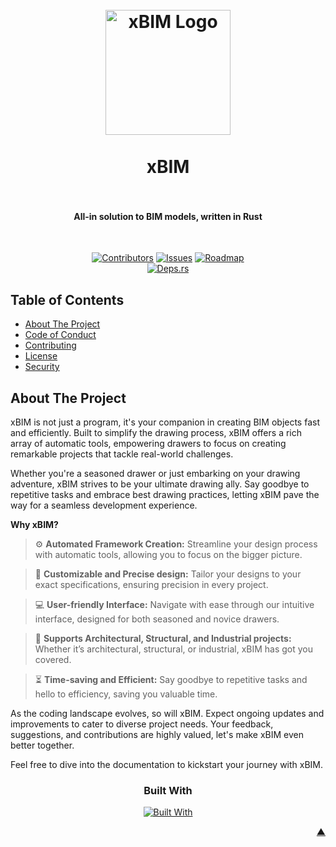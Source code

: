 <div id="readme-top"></div>

<h1 align="center">
  <br />
    <a href="https://xodium.org/">
      <img src="https://gist.githubusercontent.com/illyrius666/a38f03b4fbe9b43faa2c5623137c1250/raw/3a1410e77807097bcfbcf963822b41fadd495d9f/xodium.svg" alt="xBIM Logo" width="200">
    </a>
  <br /><br />
  xBIM
  <br /><br />
</h1>

<h4 align="center">All-in solution to BIM models, written in Rust</h4><br />

<div align="center">

[![Contributors][contributors_shield_url]][contributors_url]
[![Issues][issues_shield_url]][issues_url]
[![Roadmap][roadmap_shield_url]][roadmap_url]<br />
[![Deps.rs][deps_shield_url]][deps_url]
</div>

## Table of Contents

- [About The Project](#about-the-project)
- [Code of Conduct][code_of_conduct_url]
- [Contributing][contributing_url]
- [License][license_url]
- [Security][security_url]

## About The Project

xBIM is not just a program, it's your companion in creating BIM objects fast and efficiently. Built to simplify the
drawing process, xBIM offers a rich array of automatic tools, empowering drawers to focus on creating remarkable
projects that tackle real-world challenges.

Whether you're a seasoned drawer or just embarking on your drawing adventure, xBIM strives to be your ultimate drawing
ally. Say goodbye to repetitive tasks and embrace best drawing practices, letting xBIM pave the way for a seamless
development experience.

**Why xBIM?**

> :gear: **Automated Framework Creation:** Streamline your design process with automatic tools, allowing you to focus on
> the bigger picture.

> :straight_ruler: **Customizable and Precise design:** Tailor your designs to your exact specifications, ensuring
> precision in every project.

> :computer: **User-friendly Interface:** Navigate with ease through our intuitive interface, designed for both seasoned
> and novice drawers.

> :triangular_ruler: **Supports Architectural, Structural, and Industrial projects:** Whether it’s architectural,
> structural, or industrial, xBIM has got you covered.

> :hourglass_flowing_sand: **Time-saving and Efficient:** Say goodbye to repetitive tasks and hello to efficiency,
> saving you valuable time.

As the coding landscape evolves, so will xBIM. Expect ongoing updates and improvements to cater to diverse project
needs. Your feedback, suggestions, and contributions are highly valued, let's make xBIM even better together.

Feel free to dive into the documentation to kickstart your journey with xBIM.

<div align="center"><h3>Built With</h3>

[![Built With][built_with_shield_url]][built_with_url]
</div>

<p align="right"><a href="#readme-top">▲</a></p>

[built_with_shield_url]: https://skillicons.dev/icons?i=rust,postgres,rocket,wasm,github,githubactions

[built_with_url]: https://skillicons.dev

[code_of_conduct_url]: https://github.com/XodiumSoftware/xBIM?tab=coc-ov-file

[contributing_url]: https://github.com/XodiumSoftware/xBIM/blob/main/CONTRIBUTING.md

[contributors_shield_url]: https://img.shields.io/github/contributors/XodiumSoftware/xBIM?style=for-the-badge&color=blue

[contributors_url]: https://github.com/XodiumSoftware/xBIM/graphs/contributors

[deps_shield_url]: https://deps.rs/repo/github/XodiumSoftware/xBIM/status.svg?style=for-the-badge

[deps_url]: https://deps.rs/repo/github/XodiumSoftware/xBIM

[issues_shield_url]: https://img.shields.io/github/issues/XodiumSoftware/xBIM?style=for-the-badge&color=yellow

[issues_url]: https://github.com/XodiumSoftware/xBIM/issues

[license_url]: https://github.com/XodiumSoftware/xBIM?tab=AGPL-3.0-1-ov-file

[roadmap_shield_url]: https://img.shields.io/badge/Roadmap-Click%20Me!-purple.svg?style=for-the-badge

[roadmap_url]: https://github.com/orgs/XodiumSoftware/projects/4

[security_url]: https://github.com/XodiumSoftware/xBIM?tab=security-ov-file
